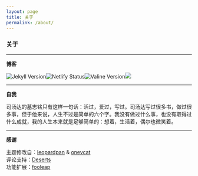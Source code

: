 ```yaml
---
layout: page 
title: 关于
permalink: /about/
---
```


### 关于
------------------
**博客**

[![Jekyll Version](https://img.shields.io/badge/Jekyll-v3.8.5-yellow.svg)](https://jekyllrb.com/)[![Netlify Status](https://img.shields.io/badge/Netlify-success-blue.svg)](https://app.netlify.com/sites/jubeny/deploys)[![Valine Version](https://img.shields.io/badge/Valine-v1.3.6-brightgreen.svg)](https://valine.js.org/)[![](https://img.shields.io/badge/Juby-unhappy-orange.svg)](https://rosemary.ink)

-------------------
**自我**

司汤达的墓志铭只有这样一句话：活过，爱过，写过。司汤达写过很多书，做过很多事，但于他来说，人生不过是简单的六个字。我没有做过什么事，也没有取得过什么成就，我的人生本来就是足够简单的：想着，生活着，偶尔也微笑着。

-------------------
**感谢**

主题修改自：[leopardpan](https://github.com/leopardpan/leopardpan.github.io/) & [onevcat](https://github.com/onevcat/vno-jekyll)  
评论支持：[Deserts](https://panjunwen.com/valine-admin-document/)  
功能扩展：[fooleap](https://blog.fooleap.org/)


<style>
  img {
    display: inline-flex !important;
    margin: auto !important;
  }
</style>